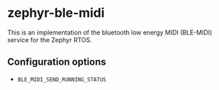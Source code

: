 # zephyr-ble-midi

This is an implementation of the bluetooth low energy MIDI (BLE-MIDI) service for the Zephyr RTOS.

## Configuration options

* `BLE_MIDI_SEND_RUNNING_STATUS`
